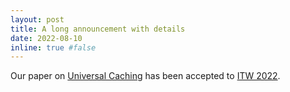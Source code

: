 ```yaml
---
layout: post
title: A long announcement with details
date: 2022-08-10
inline: true #false
---
```


Our paper on [Universal Caching](https://arxiv.org/pdf/2205.04860.pdf) has been accepted to [ITW 2022](https://itw2022.in/).